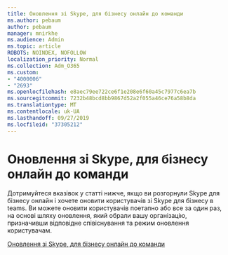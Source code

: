 ```yaml
---
title: Оновлення зі Skype, для бізнесу онлайн до команди
ms.author: pebaum
author: pebaum
manager: mnirkhe
ms.audience: Admin
ms.topic: article
ROBOTS: NOINDEX, NOFOLLOW
localization_priority: Normal
ms.collection: Adm_O365
ms.custom:
- "4000006"
- "2693"
ms.openlocfilehash: e8aec79ee722ce6f1e208e6f60a45c7977c6ea7b
ms.sourcegitcommit: 7232b48bcd8bb9867d52a2f055a46ce76a58b8da
ms.translationtype: MT
ms.contentlocale: uk-UA
ms.lasthandoff: 09/27/2019
ms.locfileid: "37305212"
---
```

# <a name="upgrade-from-skype-for-business-online-to-teams"></a>Оновлення зі Skype, для бізнесу онлайн до команди  

Дотримуйтеся вказівок у статті нижче, якщо ви розгорнули Skype для бізнесу онлайн і хочете оновити користувачів зі Skype для бізнесу в teams. Ви можете оновити користувачів поетапно або все за один раз, на основі шляху оновлення, який обрали вашу організацію, призначивши відповідне співіснування та режим оновлення користувачам.

[Оновлення зі Skype, для бізнесу онлайн до команди](https://docs.microsoft.com/MicrosoftTeams/upgrade-to-teams-execute-skypeforbusinessonline) 